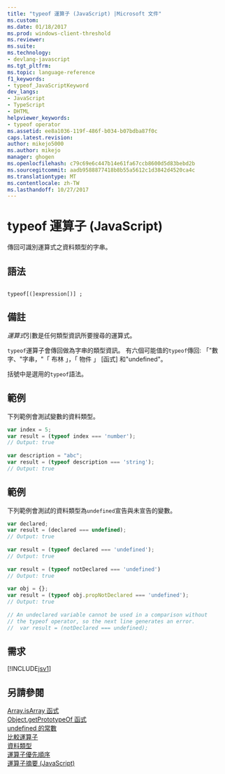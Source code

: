```yaml
---
title: "typeof 運算子 (JavaScript) |Microsoft 文件"
ms.custom: 
ms.date: 01/18/2017
ms.prod: windows-client-threshold
ms.reviewer: 
ms.suite: 
ms.technology:
- devlang-javascript
ms.tgt_pltfrm: 
ms.topic: language-reference
f1_keywords:
- typeof_JavaScriptKeyword
dev_langs:
- JavaScript
- TypeScript
- DHTML
helpviewer_keywords:
- typeof operator
ms.assetid: ee8a1036-119f-486f-b034-b07bdba87f0c
caps.latest.revision: 
author: mikejo5000
ms.author: mikejo
manager: ghogen
ms.openlocfilehash: c79c69e6c447b14e61fa67ccb8600d5d83bebd2b
ms.sourcegitcommit: aadb9588877418b8b55a5612c1d3842d4520ca4c
ms.translationtype: MT
ms.contentlocale: zh-TW
ms.lasthandoff: 10/27/2017
---
```

# <a name="typeof-operator-javascript"></a>typeof 運算子 (JavaScript)
傳回可識別運算式之資料類型的字串。  
  
## <a name="syntax"></a>語法  
  
```  
  
typeof[(]expression[)] ;  
```  
  
## <a name="remarks"></a>備註  
 *運算式*引數是任何類型資訊所要搜尋的運算式。  
  
 `typeof`運算子會傳回做為字串的類型資訊。 有六個可能值的`typeof`傳回: 「"數字、"字串，"「 布林 」，「 物件 」 [函式] 和"undefined"。  
  
 括號中是選用的`typeof`語法。  
  
## <a name="example"></a>範例  
 下列範例會測試變數的資料類型。  
  
```JavaScript  
var index = 5;  
var result = (typeof index === 'number');  
// Output: true  
  
var description = "abc";  
var result = (typeof description === 'string');  
// Output: true  
```  
  
## <a name="example"></a>範例  
 下列範例會測試的資料類型為`undefined`宣告與未宣告的變數。  
  
```JavaScript  
var declared;  
var result = (declared === undefined);  
// Output: true  
  
var result = (typeof declared === 'undefined');  
// Output: true  
  
var result = (typeof notDeclared === 'undefined')  
// Output: true  
  
var obj = {};  
var result = (typeof obj.propNotDeclared === 'undefined');  
// Output: true  
  
// An undeclared variable cannot be used in a comparison without  
// the typeof operator, so the next line generates an error.  
//  var result = (notDeclared === undefined);  
```  
  
## <a name="requirements"></a>需求  
 [!INCLUDE[jsv1](../../javascript/misc/includes/jsv1-md.md)]  
  
## <a name="see-also"></a>另請參閱  
 [Array.isArray 函式](../../javascript/reference/array-isarray-function-javascript.md)   
 [Object.getPrototypeOf 函式](../../javascript/reference/object-getprototypeof-function-javascript.md)   
 [undefined 的常數](../../javascript/reference/undefined-constant-javascript.md)   
 [比較運算子](../../javascript/reference/comparison-operators-javascript.md)   
 [資料類型](../../javascript/data-types-javascript.md)   
 [運算子優先順序](../../javascript/operator-subtractprecedence-javascript.md)   
 [運算子摘要 (JavaScript)](../../javascript/misc/operator-subtractsummary-javascript.md)